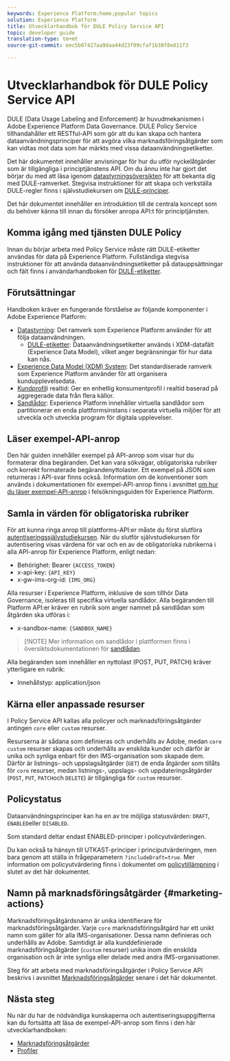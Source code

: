 ```yaml
---
keywords: Experience Platform;home;popular topics
solution: Experience Platform
title: Utvecklarhandbok för DULE Policy Service API
topic: developer guide
translation-type: tm+mt
source-git-commit: eec5b07427aa9daa44d23f09cfaf1b38f8e811f3

---
```



# Utvecklarhandbok för DULE Policy Service API

DULE (Data Usage Labeling and Enforcement) är huvudmekanismen i Adobe Experience Platform Data Governance. DULE Policy Service tillhandahåller ett RESTful-API som gör att du kan skapa och hantera dataanvändningsprinciper för att avgöra vilka marknadsföringsåtgärder som kan vidtas mot data som har märkts med vissa dataanvändningsetiketter.

Det här dokumentet innehåller anvisningar för hur du utför nyckelåtgärder som är tillgängliga i principtjänstens API. Om du ännu inte har gjort det börjar du med att läsa igenom [datastyrningsöversikten](../home.md) för att bekanta dig med DULE-ramverket. Stegvisa instruktioner för att skapa och verkställa DULE-regler finns i självstudiekursen om [DULE-principer](../policies/create.md).

Det här dokumentet innehåller en introduktion till de centrala koncept som du behöver känna till innan du försöker anropa API:t för principtjänsten.

## Komma igång med tjänsten DULE Policy

Innan du börjar arbeta med Policy Service måste rätt DULE-etiketter användas för data på Experience Platform. Fullständiga stegvisa instruktioner för att använda dataanvändningsetiketter på datauppsättningar och fält finns i användarhandboken för [DULE-etiketter](../labels/user-guide.md).

## Förutsättningar

Handboken kräver en fungerande förståelse av följande komponenter i Adobe Experience Platform:

* [Datastyrning](../home.md): Det ramverk som Experience Platform använder för att följa dataanvändningen.
   * [DULE-etiketter](../labels/overview.md): Dataanvändningsetiketter används i XDM-datafält (Experience Data Model), vilket anger begränsningar för hur data kan nås.
* [Experience Data Model (XDM) System](../../xdm/home.md): Det standardiserade ramverk som Experience Platform använder för att organisera kundupplevelsedata.
* [Kundprofil](../../profile/home.md)i realtid: Ger en enhetlig konsumentprofil i realtid baserad på aggregerade data från flera källor.
* [Sandlådor](../../sandboxes/home.md): Experience Platform innehåller virtuella sandlådor som partitionerar en enda plattformsinstans i separata virtuella miljöer för att utveckla och utveckla program för digitala upplevelser.

## Läser exempel-API-anrop

Den här guiden innehåller exempel på API-anrop som visar hur du formaterar dina begäranden. Det kan vara sökvägar, obligatoriska rubriker och korrekt formaterade begärandenyttolaster. Ett exempel på JSON som returneras i API-svar finns också. Information om de konventioner som används i dokumentationen för exempel-API-anrop finns i avsnittet [om hur du läser exempel-API-anrop](../../landing/troubleshooting.md#how-do-i-format-an-api-request) i felsökningsguiden för Experience Platform.

## Samla in värden för obligatoriska rubriker

För att kunna ringa anrop till plattforms-API:er måste du först slutföra [autentiseringssjälvstudiekursen](../../tutorials/authentication.md). När du slutför självstudiekursen för autentisering visas värdena för var och en av de obligatoriska rubrikerna i alla API-anrop för Experience Platform, enligt nedan:

* Behörighet: Bearer `{ACCESS_TOKEN}`
* x-api-key: `{API_KEY}`
* x-gw-ims-org-id: `{IMS_ORG}`

Alla resurser i Experience Platform, inklusive de som tillhör Data Governance, isoleras till specifika virtuella sandlådor. Alla begäranden till Platform API:er kräver en rubrik som anger namnet på sandlådan som åtgärden ska utföras i:

* x-sandbox-name: `{SANDBOX_NAME}`

>[!NOTE] Mer information om sandlådor i plattformen finns i översiktsdokumentationen för [sandlådan](../../sandboxes/home.md).

Alla begäranden som innehåller en nyttolast (POST, PUT, PATCH) kräver ytterligare en rubrik:

* Innehållstyp: application/json

## Kärna eller anpassade resurser

I Policy Service API kallas alla policyer och marknadsföringsåtgärder antingen `core` eller `custom` resurser.

Resurserna är sådana som definieras och underhålls av Adobe, medan `core` `custom` resurser skapas och underhålls av enskilda kunder och därför är unika och synliga enbart för den IMS-organisation som skapade dem. Därför är listnings- och uppslagsåtgärder (`GET`) de enda åtgärder som tillåts för `core` resurser, medan listnings-, uppslags- och uppdateringsåtgärder (`POST`, `PUT`, `PATCH`och `DELETE`) är tillgängliga för `custom` resurser.

## Policystatus

Dataanvändningsprinciper kan ha en av tre möjliga statusvärden: `DRAFT`, `ENABLED`eller `DISABLED`.

Som standard deltar endast ENABLED-principer i policyutvärderingen.

Du kan också ta hänsyn till UTKAST-principer i principutvärderingen, men bara genom att ställa in frågeparametern `?includeDraft=true`. Mer information om policyutvärdering finns i dokumentet om [policytillämpning](../enforcement/overview.md) i slutet av det här dokumentet.

## Namn på marknadsföringsåtgärder {#marketing-actions}

Marknadsföringsåtgärdsnamn är unika identifierare för marknadsföringsåtgärder. Varje `core` marknadsföringsåtgärd har ett unikt namn som gäller för alla IMS-organisationer. Dessa namn definieras och underhålls av Adobe. Samtidigt är alla kunddefinierade marknadsföringsåtgärder (`custom` resurser) unika inom din enskilda organisation och är inte synliga eller delade med andra IMS-organisationer.

Steg för att arbeta med marknadsföringsåtgärder i Policy Service API beskrivs i avsnittet [Marknadsföringsåtgärder](#marketing-actions) senare i det här dokumentet.

## Nästa steg

Nu när du har de nödvändiga kunskaperna och autentiseringsuppgifterna kan du fortsätta att läsa de exempel-API-anrop som finns i den här utvecklarhandboken:

* [Marknadsföringsåtgärder](marketing-actions.md)
* [Profiler](policies.md)